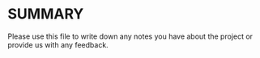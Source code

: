 # SUMMARY
Please use this file to write down any notes you have about the project or provide us with any feedback.
